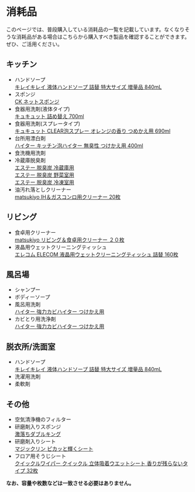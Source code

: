 # 消耗品

このページでは、普段購入している消耗品の一覧を記載しています。なくなりそうな消耗品がある場合はこちらから購入すべき製品を確認することができます。  
ぜひ、ご活用ください。

## キッチン
- ハンドソープ<br>
[キレイキレイ 液体ハンドソープ 詰替 特大サイズ 増量品 840mL](https://www.yodobashi.com/product/100000001007664798/)<br>
- スポンジ<br>
[CK ネットスポンジ](https://www.yodobashi.com/product/100000001002065505/)<br>
- 食器用洗剤(液体タイプ)<br>
[キュキュット 詰め替え 700ml](https://www.yodobashi.com/product/100000001008022438/)
- 食器用洗剤(スプレータイプ)<br>
[キュキュット CLEAR泡スプレー オレンジの香り つめかえ用 690ml](https://www.yodobashi.com/product/100000001007725424/)<br>
- 台所用漂白剤<br>
[ハイター キッチン泡ハイター 無臭性 つけかえ用 400ml](https://www.yodobashi.com/product/100000001008430866/)<br>
- 食洗機用洗剤
- 冷蔵庫脱臭剤<br>
[エステー 脱臭炭 冷蔵庫用](https://www.yodobashi.com/product/100000001001648441/)<br>
[エステー 脱臭炭 野菜室用](https://www.yodobashi.com/product/100000001001648445/)<br>
[エステー 脱臭炭 冷凍室用](https://www.yodobashi.com/product/100000001001648444/)<br>
- 油汚れ落としクリーナー<br>
[matsukiyo IH＆ガスコンロ用クリーナー 20枚](https://www.matsukiyococokara-online.com/store/catalog/category/view/categories/006)<br>

## リビング
- 食卓用クリーナー<br>
[matsukiyo リビング＆食卓用クリーナー ２０枚](https://www.matsukiyococokara-online.com/store/catalog/product/view/id/4976861003305)<br>
- 液晶用ウェットクリーニングティッシュ<br>
[エレコム ELECOM 液晶用ウェットクリーニングティッシュ 詰替 160枚](https://www.yodobashi.com/product/100000001005173878/)<br>

## 風呂場
- シャンプー
- ボディーソープ
- 風呂用洗剤<br>
[ハイター 強力カビハイター つけかえ用](https://www.yodobashi.com/product/100000001001616714/)<br>
- カビとり用洗浄剤<br>
[ハイター 強力カビハイター つけかえ用](https://www.yodobashi.com/product/100000001001616714/)<br>

## 脱衣所/洗面室
- ハンドソープ<br>
[キレイキレイ 液体ハンドソープ 詰替 特大サイズ 増量品 840mL](https://www.yodobashi.com/product/100000001007664798/)<br>
- 洗濯用洗剤
- 柔軟剤

## その他
- 空気清浄機のフィルター
- 研磨剤入りスポンジ<br>
[激落ちダブルキング](https://www.yodobashi.com/product/100000001002666827/)<br>
- 研磨剤入りシート<br>
[マジックリン ピカッと輝くシート](https://www.amazon.co.jp/マジックリン-マジックリンピカッと輝くシート厚手パッド-3枚/dp/B0167WI7CC?source=ps-sl-shoppingads-lpcontext&ref_=fplfs&ref_=fplfs&psc=1&smid=A8GKFUCSFL1LL)<br>
- フロア用そうじシート<br>
[クイックルワイパー クイックル 立体吸着ウエットシート 香りが残らないタイプ 32枚](https://www.yodobashi.com/product/100000001003221268/)<br>


<b>なお、容量や枚数などは一致させる必要はありません。</b>
